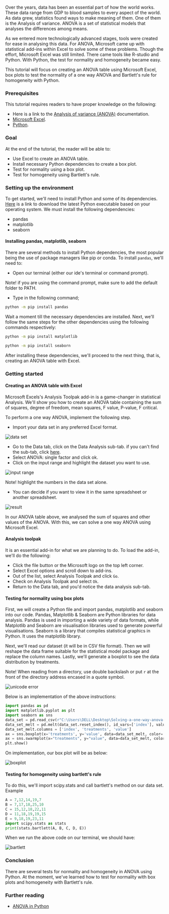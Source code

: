 Over the years, data has been an essential part of how the world works. These data range from GDP to blood samples to every aspect of the world. As data grew, statistics found ways to make meaning of them. One of them is the Analysis of variance. ANOVA is a set of statistical models that analyses the differences among means.

As we entered more technologically advanced stages, tools were created for ease in analysing this data. For ANOVA, Microsoft came up with statistical add-ins within Excel to solve some of these problems. Though the effort, Microsoft Excel was still limited. There came tools like R-studio and Python. With Python, the test for normality and homogeneity became easy.

This tutorial will focus on creating an ANOVA table using Microsoft Excel, box plots to test the normality of a one way ANOVA and Bartlett's rule for homogeneity with Python.

### Prerequisites
This tutorial requires readers to have proper knowledge on the following:
- Here is a link to the [Analysis of variance (ANOVA)](https://www.investopedia.com/terms/a/anova.asp) documentation.
- [Microsoft Excel](https://www.guru99.com/excel-tutorials.html).
- [Python](https://www.python.org/).
### Goal
At the end of the tutorial, the reader will be able to:
- Use Excel to create an ANOVA table.
- Install necessary Python dependencies to create a box plot.
- Test for normality using a box plot.
- Test for homogeneity using Bartlett's rule.
### Setting up the environment
To get started, we'll need to install Python and some of its dependencies. [Here](https://www.python.org/downloads/) is a link to download the latest Python executable based on your operating system. We must install the following dependencies:
- pandas
- matplotlib
- seaborn
#### Installing pandas, matplotlib, seaborn
There are several methods to install Python dependencies, the most popular being the use of package managers like pip or conda. To install `pandas`, we'll need to:
- Open our terminal (either our ide's terminal or command prompt).

Note! if you are using the command prompt, make sure to add the default folder to PATH.
- Type in the following command;
```bash
python -m pip install pandas
```
Wait a moment till the necessary dependencies are installed. Next, we'll follow the same steps for the other dependencies using the following commands respectively:
```bash
python -m pip install matplotlib
```
```bash
python -m pip install seaborn
```
After installing these dependencies, we'll proceed to the next thing, that is, creating an ANOVA  table with Excel.
### Getting started
#### Creating an ANOVA table with Excel
Microsoft Excels's Analysis Toolpak add-in is a game-changer in statistical Analysis. We'll show you how to create an ANOVA table containing the sum of squares, degree of freedom, mean squares, F value, P-value, F critical.

To perform a one way ANOVA, implement the following step.
- Import your data set in any preferred Excel format.

![data set](/engineering-education/Solving-a-one-way-anova-with-Excel-and-testing-for-normality-and-homogeneity-using-python/data-set.jpg)
- Go to the Data tab, click on the Data Analysis sub-tab. if you can't find the sub-tab, click [here](###analysis-toolpak).
- Select ANOVA: single factor and click ok.
- Click on the input range and highlight the dataset you want to use.

![input range](/engineering-education/Solving-a-one-way-anova-with-Excel-and-testing-for-normality-and-homogeneity-using-python/input-range.jpg)

Note! highlight the numbers in the data set alone.
- You can decide if you want to view it in the same spreadsheet or another spreadsheet.

![result](/engineering-education/Solving-a-one-way-anova-with-Excel-and-testing-for-normality-and-homogeneity-using-python/result.jpg)

In our ANOVA table above, we analysed the sum of squares and other values of the ANOVA. With this, we can solve a one way ANOVA using Microsoft Excel.
#### Analysis toolpak
It is an essential add-in for what we are planning to do. To load the add-in, we'll do the following:
- Click the file button or the Microsoft logo on the top left corner.
- Select Excel options and scroll down to add-ins.
- Out of the list, select Analysis Toolpak and click `Go`.
- Check on Analysis Toolpak and select `Ok`.
- Return to the Data tab, and you'd notice the data analysis sub-tab.
#### Testing for normality using box plots
First, we will create a Python file and import pandas, matplotlib and seaborn into our code. Pandas, Matplotlib & Seaborn are Python libraries for data analysis. Pandas is used in importing a wide variety of data formats, while Matplotlib and Seaborn are visualisation libraries used to generate powerful visualisations. Seaborn is a library that compiles statistical graphics in Python. It uses the matplotlib library.

Next, we'll read our dataset (it will be in CSV file format). Then we will reshape the data frame suitable for the statistical model package and replace the column names. Lastly, we'll generate a boxplot to see the data distribution by treatments.

Note! When reading from a directory, use double backslash or put `r` at the front of the directory address encased in a quote symbol.

![unicode error](/engineering-education/Solving-a-one-way-anova-with-Excel-and-testing-for-normality-and-homogeneity-using-python/unicode-error.jpg)

Below is an implementation of the above instructions:
```Python
import pandas as pd
import matplotlib.pyplot as plt
import seaborn as sns
data_set = pd.read_csv(r"C:\Users\DELL\Desktop\Solving-a-one-way-anova-with-Excel-and-testing-for-normality-and-homogeneity-using-python\assignments.csv")
data_set_melt = pd.melt(data_set.reset_index(), id_vars=['index'], value_vars=['A', 'B', 'C', 'D', 'E'])
data_set_melt.columns = ['index', 'treatments', 'value']
ax = sns.boxplot(x='treatments', y='value', data=data_set_melt, color='#99c2a2')
ax = sns.swarmplot(x="treatments", y="value", data=data_set_melt, color='#7d0013')
plt.show()
```
On implementation, our box plot will be as below:

![boxplot](/engineering-education/Solving-a-one-way-anova-with-Excel-and-testing-for-normality-and-homogeneity-using-python/boxplot.jpg)
#### Testing for homogeneity using bartlett's rule
To do this, we'll import scipy.stats and call bartlett's method on our data set.
Example
```Python
A = 7,12,14,19,7
B = 7,17,18,25,10
C = 15,12,18,22,11
D = 11,18,19,19,15
E = 9,18,19,23,11
import scipy.stats as stats 
print(stats.bartlett(A, B, C, D, E))
```
When we run the above code on our terminal, we should have:

![bartlett](/engineering-education/Solving-a-one-way-anova-with-Excel-and-testing-for-normality-and-homogeneity-using-python/bartlett.jpg)
### Conclusion
There are several tests for normality and homogeneity in ANOVA using Python. At the moment, we've learned how to test for normality with box plots and homogeneity with Bartlett's rule. 
### Further reading
- [ANOVA in Python](https://www.marsja.se/four-ways-to-conduct-one-way-anovas-using-python/)
